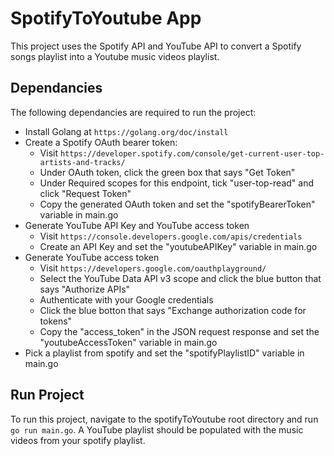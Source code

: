 # SpotifyToYoutube App

This project uses the Spotify API and YouTube API to convert a Spotify songs playlist into a Youtube music videos playlist.

## Dependancies

The following dependancies are required to run the project:

* Install Golang at ``` https://golang.org/doc/install ```
* Create a Spotify OAuth bearer token:
  * Visit ``` https://developer.spotify.com/console/get-current-user-top-artists-and-tracks/ ```
  * Under OAuth token, click the green box that says "Get Token"
  * Under Required scopes for this endpoint, tick "user-top-read" and click "Request Token"
  * Copy the generated OAuth token and set the "spotifyBearerToken" variable in main.go
* Generate YouTube API Key and YouTube access token
  * Visit ``` https://console.developers.google.com/apis/credentials ```
  * Create an API Key and set the "youtubeAPIKey" variable in main.go
* Generate YouTube access token
  * Visit ``` https://developers.google.com/oauthplayground/ ```
  * Select the YouTube Data API v3 scope and click the blue button that says "Authorize APIs"
  * Authenticate with your Google credentials
  * Click the blue botton that says "Exchange authorization code for tokens"
  * Copy the "access_token" in the JSON request response and set the "youtubeAccessToken" variable in main.go
* Pick a playlist from spotify and set the "spotifyPlaylistID" variable in main.go

## Run Project

To run this project, navigate to the spotifyToYoutube root directory and run ``` go run main.go ```. A YouTube playlist should be populated with the music videos from your spotify playlist.
